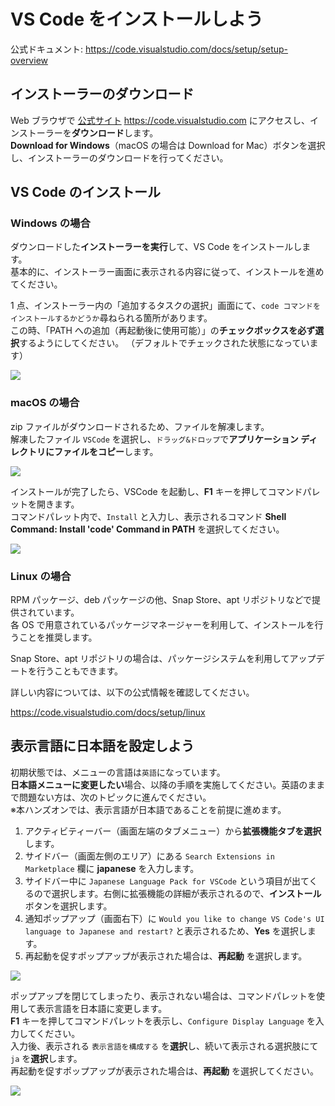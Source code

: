 # VS Code をインストールしよう

公式ドキュメント: https://code.visualstudio.com/docs/setup/setup-overview

## インストーラーのダウンロード

Web ブラウザで [公式サイト](https://code.visualstudio.com/) https://code.visualstudio.com にアクセスし、インストーラーを**ダウンロード**します。  
**Download for Windows**（macOS の場合は Download for Mac）ボタンを選択し、インストーラーのダウンロードを行ってください。

## VS Code のインストール

### Windows の場合

ダウンロードした**インストーラーを実行**して、VS Code をインストールします。  
基本的に、インストーラー画面に表示される内容に従って、インストールを進めてください。

1 点、インストーラー内の「追加するタスクの選択」画面にて、`code コマンドをインストールするかどうか`尋ねられる箇所があります。  
この時、「PATH への追加（再起動後に使用可能）」の**チェックボックスを必ず選択**するようにしてください。 （デフォルトでチェックされた状態になっています）

![](img/install_vscode_on_windows.jpg)

### macOS の場合

zip ファイルがダウンロードされるため、ファイルを解凍します。  
解凍したファイル `VSCode` を選択し、`ドラッグ&ドロップ`で**アプリケーション ディレクトリにファイルをコピー**します。

![](img/install_vscode_on_macos.png)

インストールが完了したら、VSCode を起動し、**F1** キーを押してコマンドパレットを開きます。  
コマンドパレット内で、`Install` と入力し、表示されるコマンド **Shell Command: Install 'code' Command in PATH** を選択してください。

![](img/install_code_command_macos.png)

### Linux の場合

RPM パッケージ、deb パッケージの他、Snap Store、apt リポジトリなどで提供されています。  
各 OS で用意されているパッケージマネージャーを利用して、インストールを行うことを推奨します。

Snap Store、apt リポジトリの場合は、パッケージシステムを利用してアップデートを行うこともできます。

詳しい内容については、以下の公式情報を確認してください。

https://code.visualstudio.com/docs/setup/linux

## 表示言語に日本語を設定しよう

初期状態では、メニューの言語は`英語`になっています。  
**日本語メニューに変更したい**場合、以降の手順を実施してください。英語のままで問題ない方は、次のトピックに進んでください。  
※本ハンズオンでは、表示言語が日本語であることを前提に進めます。

1. アクティビティーバー（画面左端のタブメニュー）から**拡張機能タブを選択**します。
2. サイドバー（画面左側のエリア）にある `Search Extensions in Marketplace` 欄に **japanese** を入力します。
3. サイドバー中に `Japanese Language Pack for VSCode` という項目が出てくるので選択します。右側に拡張機能の詳細が表示されるので、**インストール** ボタンを選択します。
4. 通知ポップアップ（画面右下）に `Would you like to change VS Code's UI language to Japanese and restart?` と表示されるため、**Yes** を選択します。
5. 再起動を促すポップアップが表示された場合は、**再起動** を選択します。

![](img/install_jp_langpack.png)

ポップアップを閉じてしまったり、表示されない場合は、コマンドパレットを使用して表示言語を日本語に変更します。  
**F1** キーを押してコマンドパレットを表示し、`Configure Display Language` を入力してください。  
入力後、表示される `表示言語を構成する` を**選択**し、続いて表示される選択肢にて `ja` を**選択**します。  
再起動を促すポップアップが表示された場合は、**再起動** を選択してください。

![](img/change_lang_ja.png)
